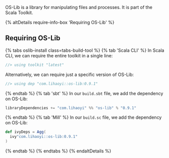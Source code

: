 OS-Lib is a library for manipulating files and processes. It is part of the Scala Toolkit.

{% altDetails require-info-box 'Requiring OS-Lib' %}

## Requiring OS-Lib

{% tabs oslib-install class=tabs-build-tool %}
{% tab 'Scala CLI' %}
In Scala CLI, we can require the entire toolkit in a single line:
```scala
//> using toolkit "latest"
```

Alternatively, we can require just a specific version of OS-Lib:
```scala
//> using dep "com.lihaoyi::os-lib:0.9.1"
```
{% endtab %}
{% tab 'sbt' %}
In our `build.sbt` file, we add the dependency on OS-Lib:
```scala
libraryDependencies += "com.lihaoyi" %% "os-lib" % "0.9.1"
```
{% endtab %}
{% tab 'Mill' %}
In our `build.sc` file, we add the dependency on OS-Lib:
```scala
def ivyDeps = Agg(
  ivy"com.lihaoyi::os-lib:0.9.1"
)
```
{% endtab %}
{% endtabs %}
{% endaltDetails %}
